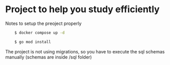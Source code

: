 # Project to help you study efficiently

Notes to setup the preoject properly

```sh
    $ docker compose up -d
```

```sh
    $ go mod install
```

The project is not using migrations, so you have to execute the sql schemas manually (schemas are inside /sql folder)



